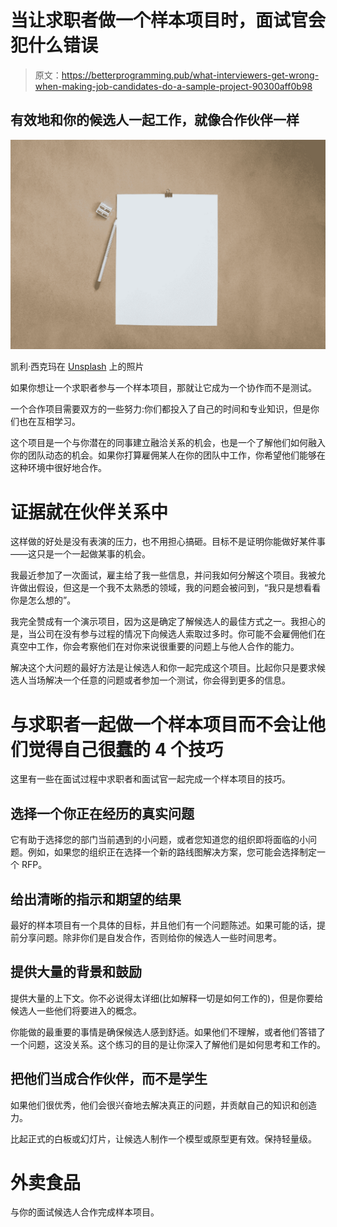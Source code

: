 # 当让求职者做一个样本项目时，面试官会犯什么错误

> 原文：<https://betterprogramming.pub/what-interviewers-get-wrong-when-making-job-candidates-do-a-sample-project-90300aff0b98>

## 有效地和你的候选人一起工作，就像合作伙伴一样

![](img/74c2a60ff0d11d78557db20521599c17.png)

凯利·西克玛在 [Unsplash](https://unsplash.com?utm_source=medium&utm_medium=referral) 上的照片

如果你想让一个求职者参与一个样本项目，那就让它成为一个协作而不是测试。

一个合作项目需要双方的一些努力:你们都投入了自己的时间和专业知识，但是你们也在互相学习。

这个项目是一个与你潜在的同事建立融洽关系的机会，也是一个了解他们如何融入你的团队动态的机会。如果你打算雇佣某人在你的团队中工作，你希望他们能够在这种环境中很好地合作。

# 证据就在伙伴关系中

这样做的好处是没有表演的压力，也不用担心搞砸。目标不是证明你能做好某件事——这只是一个一起做某事的机会。

我最近参加了一次面试，雇主给了我一些信息，并问我如何分解这个项目。我被允许做出假设，但这是一个我不太熟悉的领域，我的问题会被问到，“我只是想看看你是怎么想的”。

我完全赞成有一个演示项目，因为这是确定了解候选人的最佳方式之一。我担心的是，当公司在没有参与过程的情况下向候选人索取过多时。你可能不会雇佣他们在真空中工作，你会考察他们在对你来说很重要的问题上与他人合作的能力。

解决这个大问题的最好方法是让候选人和你一起完成这个项目。比起你只是要求候选人当场解决一个任意的问题或者参加一个测试，你会得到更多的信息。

# 与求职者一起做一个样本项目而不会让他们觉得自己很蠢的 4 个技巧

这里有一些在面试过程中求职者和面试官一起完成一个样本项目的技巧。

## 选择一个你正在经历的真实问题

它有助于选择您的部门当前遇到的小问题，或者您知道您的组织即将面临的小问题。例如，如果您的组织正在选择一个新的路线图解决方案，您可能会选择制定一个 RFP。

## 给出清晰的指示和期望的结果

最好的样本项目有一个具体的目标，并且他们有一个问题陈述。如果可能的话，提前分享问题。除非你们是自发合作，否则给你的候选人一些时间思考。

## 提供大量的背景和鼓励

提供大量的上下文。你不必说得太详细(比如解释一切是如何工作的)，但是你要给候选人一些他们将要进入的概念。

你能做的最重要的事情是确保候选人感到舒适。如果他们不理解，或者他们答错了一个问题，这没关系。这个练习的目的是让你深入了解他们是如何思考和工作的。

## 把他们当成合作伙伴，而不是学生

如果他们很优秀，他们会很兴奋地去解决真正的问题，并贡献自己的知识和创造力。

比起正式的白板或幻灯片，让候选人制作一个模型或原型更有效。保持轻量级。

# 外卖食品

与你的面试候选人合作完成样本项目。